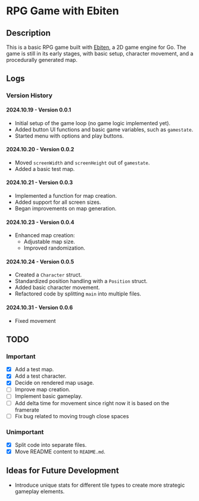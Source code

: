 # RPG Game with Ebiten

## Description

This is a basic RPG game built with [Ebiten](https://ebitengine.org/), a 2D game engine for Go. The game is still in its early stages, with basic setup, character movement, and a procedurally generated map. 

## Logs

### Version History

#### 2024.10.19 - Version 0.0.1
- Initial setup of the game loop (no game logic implemented yet).
- Added button UI functions and basic game variables, such as `gamestate`.
- Started menu with options and play buttons.

#### 2024.10.20 - Version 0.0.2
- Moved `screenWidth` and `screenHeight` out of `gamestate`.
- Added a basic test map.

#### 2024.10.21 - Version 0.0.3
- Implemented a function for map creation.
- Added support for all screen sizes.
- Began improvements on map generation.

#### 2024.10.23 - Version 0.0.4
- Enhanced map creation:
  - Adjustable map size.
  - Improved randomization.

#### 2024.10.24 - Version 0.0.5
- Created a `Character` struct.
- Standardized position handling with a `Position` struct.
- Added basic character movement.
- Refactored code by splitting `main` into multiple files.

#### 2024.10.31 - Version 0.0.6
- Fixed movement

## TODO

### Important
- [x] Add a test map.
- [x] Add a test character.
- [x] Decide on rendered map usage.
- [ ] Improve map creation.
- [ ] Implement basic gameplay.
- [ ] Add delta time for movement since right now it is based on the framerate
- [ ] Fix bug related to moving trough close spaces

### Unimportant
- [x] Split code into separate files.
- [x] Move README content to `README.md`.

## Ideas for Future Development

- Introduce unique stats for different tile types to create more strategic gameplay elements.
